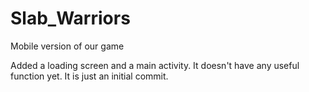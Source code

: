 # Slab_Warriors
Mobile version of our game

Added a loading screen and a main activity.
It doesn't have any useful function yet.
It is just an initial commit.

